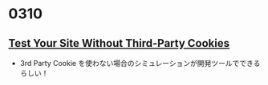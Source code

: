 # 0310

## [Test Your Site Without Third-Party Cookies](https://www.debugbear.com/blog/favourite-devtools-features-in-2025?utm_source=CSS-Weekly&utm_campaign=Issue-607&utm_medium=web#test-your-site-without-third-party-cookies)

- 3rd Party Cookie を使わない場合のシミュレーションが開発ツールでできるらしい！
